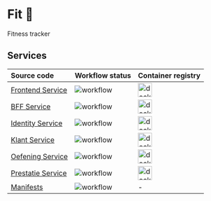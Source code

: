 # Fit 💪
Fitness tracker

## Services
|Source code|Workflow status|Container registry|
|:-|:-|:-|
| [Frontend Service](src/FrontendService) | [<img align="left" alt="workflow" src="https://github.com/Dirk-Jan/fit/workflows/Frontend%20Service/badge.svg" />](https://github.com/Dirk-Jan/fit/actions/workflows/FrontendService.yml) | [<img align="left" alt="dockerhub" width="32px" src="https://www.docker.com/sites/default/files/social/docker_facebook_share.png" />](https://hub.docker.com/repository/docker/djja/fit-frontendservice) |
| [BFF Service](src/BFF) | [<img align="left" alt="workflow" src="https://github.com/Dirk-Jan/fit/workflows/BFF/badge.svg" />](https://github.com/Dirk-Jan/fit/actions/workflows/BFF.yml) | [<img align="left" alt="dockerhub" width="32px" src="https://www.docker.com/sites/default/files/social/docker_facebook_share.png" />](https://hub.docker.com/repository/docker/djja/fit-bff) |
| [Identity Service](src/IdentityService) | [<img align="left" alt="workflow" src="https://github.com/Dirk-Jan/fit/workflows/Identity%20Service/badge.svg" />](https://github.com/Dirk-Jan/fit/actions/workflows/IdentityService.yml) | [<img align="left" alt="dockerhub" width="32px" src="https://www.docker.com/sites/default/files/social/docker_facebook_share.png" />](https://hub.docker.com/repository/docker/djja/fit-identityservice) |
| [Klant Service](src/KlantService) | [<img align="left" alt="workflow" src="https://github.com/Dirk-Jan/fit/workflows/Klant%20Service/badge.svg" />](https://github.com/Dirk-Jan/fit/actions/workflows/KlantService.yml) | [<img align="left" alt="dockerhub" width="32px" src="https://www.docker.com/sites/default/files/social/docker_facebook_share.png" />](https://hub.docker.com/repository/docker/djja/fit-klantservice) |
| [Oefening Service](src/OefeningService) | [<img align="left" alt="workflow" src="https://github.com/Dirk-Jan/fit/workflows/Oefening%20Service/badge.svg" />](https://github.com/Dirk-Jan/fit/actions/workflows/OefeningService.yml) | [<img align="left" alt="dockerhub" width="32px" src="https://www.docker.com/sites/default/files/social/docker_facebook_share.png" />](https://hub.docker.com/repository/docker/djja/fit-oefeningservice) |
| [Prestatie Service](src/PrestatieService) | [<img align="left" alt="workflow" src="https://github.com/Dirk-Jan/fit/workflows/Prestatie%20Service/badge.svg" />](https://github.com/Dirk-Jan/fit/actions/workflows/PrestatieService.yml) | [<img align="left" alt="dockerhub" width="32px" src="https://www.docker.com/sites/default/files/social/docker_facebook_share.png" />](https://hub.docker.com/repository/docker/djja/fit-prestatieservice) |
| [Manifests](deployment/manifests) | [<img align="left" alt="workflow" src="https://github.com/Dirk-Jan/fit/workflows/Manifests/badge.svg" />](https://github.com/Dirk-Jan/fit/actions/workflows/Manifests.yml) | - |